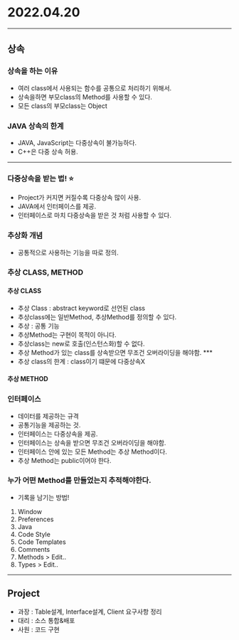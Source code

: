 # 2022.04.20
---
## 상속
### 상속을 하는 이유
- 여러 class에서 사용되는 함수를 공통으로 처리하기 위해서.
- 상속을하면 부모class의 Method를 사용할 수 있다.
- 모든 class의 부모class는 Object

### JAVA 상속의 한계
- JAVA, JavaScript는 다중상속이 불가능하다.
- C++은 다중 상속 허용.
---
### 다중상속을 받는 법! :star:
- Project가 커지면 커질수록 다중상속 많이 사용.
- JAVA에서 인터페이스를 제공.
- 인터페이스로 마치 다중상속을 받은 것 처럼 사용할 수 있다.
### 추상화 개념
- 공통적으로 사용하는 기능을 따로 정의.

### 추상 CLASS, METHOD
#### 추상 CLASS
- 추상 Class : abstract keyword로 선언된 class
- 추상class에는 일반Method, 추상Method를 정의할 수 있다.
- 추상 : 공통 기능
- 추상Method는 구현이 목적이 아니다.
- 추상class는 new로 호출(인스턴스화)할 수 없다.
- 추상 Method가 있는 class를 상속받으면 무조건 오버라이딩을 해야함. ***
- 추상 class의 한계 : class이기 떄문에 다중상속X

#### 추상 METHOD

### 인터페이스
- 데이터를 제공하는 규격
- 공통기능을 제공하는 것.
- 인터페이스는 다중상속을 제공.
- 인터페이스는 상속을 받으면 무조건 오버라이딩을 해야함.
- 인터페이스 안에 있는 모든 Method는 추상 Method이다.
- 추상 Method는 public이어야 한다.

### 누가 어떤 Method를 만들었는지 추적해야한다.
- 기록을 남기는 방법!
1. Window
2. Preferences
3. Java
4. Code Style
5. Code Templates
6. Comments
7. Methods > Edit..
8. Types > Edit..

---
## Project
- 과장 : Table설계, Interface설계, Client 요구사항 정리
- 대리 : 소스 통합&배포
- 사원 : 코드 구현